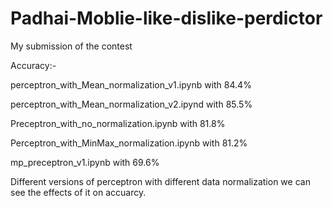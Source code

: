 # Padhai-Moblie-like-dislike-perdictor
My submission of the contest

Accuracy:-

perceptron_with_Mean_normalization_v1.ipynb with 84.4%

perceptron_with_Mean_normalization_v2.ipynd with 85.5%

Preceptron_with_no_normalization.ipynb with 81.8%

Perceptron_with_MinMax_normalization.ipynb with 81.2%

mp_preceptron_v1.ipynb with 69.6%

Different versions of perceptron with different data normalization we can see the effects of it on accuarcy.
